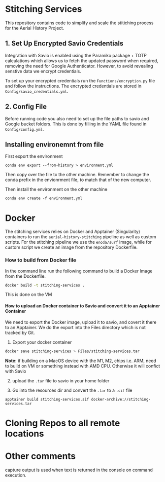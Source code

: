 # Stitching Services

This repository contains code to simplify and scale the stitiching process for the Aerial History Project.



## 1. Set Up Encrypted Savio Credentials

Integration with Savio is enabled using the Paramiko package + TOTP calculations which allows us to fetch the updated password when required, removing the need for Google Authenticator.  However, to avoid revealing senstive data we encrypt credentials. 

To set up your encrypted credentials run the `Functions/encryption.py` file and follow the instructions. The encrypted credentials are stored in `Config/savio_credentials.yml`.



## 2. Config File

Before running code you also need to set up the file paths to savio and Google bucket folders. This is done by filling in the YAML file found in `Config/config.yml`.



## Installing environemnt from file

First export the environment

`conda env export --from-history > environment.yml`

Then copy over the file to the other machine. Remember to change the conda prefix in the envionrment file, to match that of the new computer.

 Then install the environment on the other machine

`conda env create -f environment.yml `





# Docker

The stitching services relies on Docker and Apptainer (Singularity) containers to run the `aerial-history-stitching` pipeline as well as custom scripts. For the stitching pipeline we use the `enoda/surf` image, while for custom script we create an image from the repository Dockerfile. 



### How to build from Docker file

In the command line run the following command to build a Docker Image from the Dockerfile.

```bash
docker build -t stitching-services .
```

This is done on the VM



#### How to upload an Docker container to Savio and convert it to an Apptainer Container

We need to export the Docker image, upload it to savio, and covert it there to an Apptainer. We do the export into the Files directory which is not tracked by Git.

1. Export your docker container

```bash
docker save stitching-services > Files/stitching-services.tar
```

**Note:** if building on a MacOS device with the M1, M2, chips i.e. ARM, need to build on VM or something instead with AMD CPU. Otherwise it will confict with Savio

2. upload the `.tar` file to savio in your home folder 

3. Go into the resources dir and convert the `.tar` to a `.sif` file

```
apptainer build stitching-services.sif docker-archive://stitching-services.tar
```







# Cloning Repos to all remote locations









# Other comments

capture output is used when text is returned in the console on command execution. 





